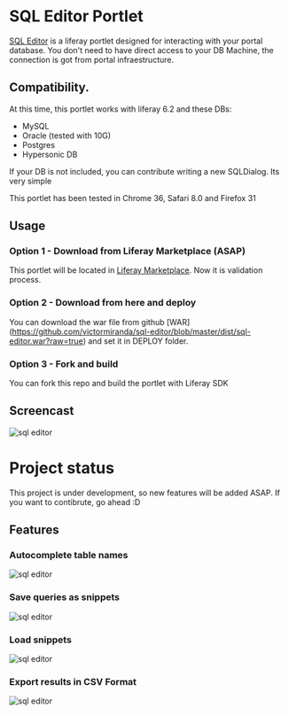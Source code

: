 # SQL Editor Portlet

[SQL Editor](https://github.com/victormiranda/sql-editor) is a liferay portlet designed for interacting with your portal database. 
You don't need to have direct access to your DB Machine, the connection is got from portal infraestructure.

## Compatibility. 
At this time, this portlet works with liferay 6.2 and these DBs:
- MySQL
- Oracle (tested with 10G)
- Postgres
- Hypersonic DB

If your DB is not included, you can contribute writing a new SQLDialog. Its very simple

This portlet has been tested in Chrome 36, Safari 8.0 and Firefox 31

## Usage

### Option 1 - Download from Liferay Marketplace (ASAP)
This portlet will be located in [Liferay Marketplace](http://www.liferay.com/marketplace). Now it is validation process.

### Option 2 - Download from here and deploy
You can download the war file from github [WAR] (https://github.com/victormiranda/sql-editor/blob/master/dist/sql-editor.war?raw=true) and set it in DEPLOY folder.
 
### Option 3 - Fork and build
You can fork this repo and build the portlet with Liferay SDK

## Screencast
![sql editor](https://raw.githubusercontent.com/victormiranda/sql-editor/master/screenshots/screencast.gif)

# Project status
This project is under development, so new features will be added ASAP. If you want to contibrute, go ahead :D

## Features

### Autocomplete table names
![sql editor](https://raw.githubusercontent.com/victormiranda/sql-editor/master/screenshots/autocomplete.png)


### Save queries as snippets
![sql editor](https://raw.githubusercontent.com/victormiranda/sql-editor/master/screenshots/save-snippets.png)


### Load snippets
![sql editor](https://raw.githubusercontent.com/victormiranda/sql-editor/master/screenshots/load-snippets.png)


### Export results in CSV Format
![sql editor](https://raw.githubusercontent.com/victormiranda/sql-editor/master/screenshots/export-csv.png)
